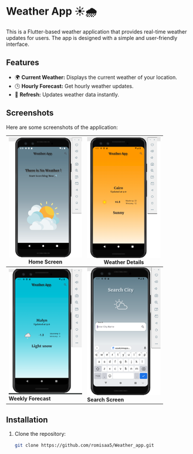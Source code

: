 # Weather App ☀️🌧️

This is a Flutter-based weather application that provides real-time weather updates for users. The app is designed with a simple and user-friendly interface.

## Features
- 🌍 **Current Weather:** Displays the current weather of your location.
- 🕒 **Hourly Forecast:** Get hourly weather updates.
- 🔄 **Refresh:** Updates weather data instantly.

## Screenshots
Here are some screenshots of the application:

| <img src="assets/images/Capture1.PNG" alt="Home Screen" width="200"> <br> **Home Screen** | <img src="assets/images/Capture2.PNG" alt="Weather Details" width="200"> <br> **Weather Details** |
|------------------------------------------------|------------------------------------------------|
| <img src="assets/images/Capture3.PNG" alt="Weekly Forecast" width="200"> <br> **Weekly Forecast** | <img src="assets/images/Capture4.PNG" alt="Search Screen" width="200"> <br> **Search Screen** |

## Installation
1. Clone the repository:
   ```bash
   git clone https://github.com/romisaa5/Weather_app.git
